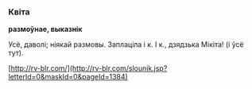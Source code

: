 ### Квіта
**размоўнае, выказнік**

Усё, даволі; ніякай размовы. Заплаціла і к. І к., дзядзька Мікіта! (і ўсё тут).

<a rel="author">[http://rv-blr.com/](http://rv-blr.com/slounik.jsp?letterId=0&maskId=0&pageId=1384)</a>
